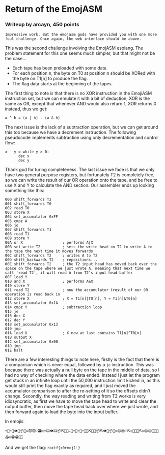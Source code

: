 # Return of the EmojASM
### Writeup by arcayn, 450 points
`Impressive work. But the emojasm gods have provided you with one more foul challenge. Once again, the web interface should be above.`

This was the second challenge involving the EmojASM esolang. The problem statement for this one seems much simpler, but that might not be the case...
-   Each tape has been preloaded with some data.
-   For each position n, the byte on T0 at position n should be XORed with the byte on T1[n] to produce the flag.
-   The flag data starts at the beginning of the tapes.

The first thing to note is that there is no XOR instruction in the EmojiASM instruction set, but we can emulate it with a bit of deduction; XOR is the same as OR, except that whenever AND would also return 1, XOR returns 0 instead, thus we get:
```
a ^ b = (a | b) - (a & b)
```
The next issue is the lack of a subtraction operation, but we can get around this too because we have a decrement instruction. The following pseudocode implements subtraction using only decrementation and control flow:
```
x - y = while y > 0:
	  dec x
	  dec y
```
Thank god for turing completeness. The last issue we face is that we only have two general purpose registers, but fortunately T2 is completely free, so we can write the result of our OR operation onto the tape, and be free to use X and Y to calculate the AND section. Our assembler ends up looking something like this:
```assembler
000 shift_forwards T2
001 shift_forwards T0
002 read T0
003 store X
004 set_accumulator 0xFF
005 cmpz A
006 je
007 shift_forwards T1
008 read T1
009 store Y
00A or X                  ; performs A|X
00B set_write T2          ; sets the write head on T2 to write A to the tape the next time it moves forwards
00C shift_forwards T2     ; writes A to T2
00D shift_backwards T2    ; repositions...
00E shift_forwards T2     ; the T2 input head has moved back over the space on the tape where we just wrote A, meaning that next time we call `read T2`, it will read A from T2's input head buffer
00F load Y
010 and X                 ; performs A&X
010 store Y
011 read T2               ; now the accumulator (result of our OR operation is read back in
012 store X               ; X = T1[n]|T0[n], Y = T1[n]&T0[n]
013 set_accumulator 0x1A
014 cmpz Y                ; subtraction loop
015 je
016 dec X
017 dec Y
018 set_accumulator 0x13
019 jmp
01A load X                ; X now at last contains T1[n]^T0[n]
01B output X
01C set_accumulator 0x00
01D jmp
01E halt
```
There are a few interesting things to note here, firstly is the fact that there is a comparison which is never equal, followed by a `je` instruction. This was because there was actually a null byte on the tape in the middle of data, so I had no way of checking where the data ended. Instead I just let the program get stuck in an infinite loop until the 50,000 instruction limit kicked in, as this would still print the flag exactly as required, and I just moved the accumulator comparison to after the re-setting of it so the offsets didn't change. Secondly, the way reading and writing from T2 works is very idiosyncratic, as first we have to move the tape head to write and clear the output buffer, then move the tape head back over where we just wrote, and then forward again to load the byte into the input buffer.

In emojis:
```
➡️🎥➡️📼👁️📼📦🔨✉️😈😈❔🗃️⚖️➡️🎞️👁️🎞️📦⛏️🎷🔨✏️🎥➡️🎥⬅️🎥➡️🎥🎁⛏️🍴🔨📦⛏️👁️🎥📦🔨✉️😄😍❔⛏️⚖️🦔🔨🦔⛏️✉️😃😊🐰🎁🔨📤✉️😀😀🐰🗿
```
And we get the flag: `ractf{x0rmoj1!}`
